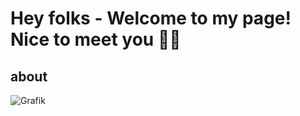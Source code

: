 # Hey folks -  Welcome to my page! Nice to meet you ✌🏻

<!--
**jk0ehn/jk0ehn** is a ✨ _special_ ✨ repository because its `README.md` (this file) appears on your GitHub profile.

Here are some ideas to get you started:

- 🔭 I’m currently working on ...
- 🌱 I’m currently learning ...
- 👯 I’m looking to collaborate on ...
- 🤔 I’m looking for help with ...
- 💬 Ask me about ...
- 📫 How to reach me: ...
- 😄 Pronouns: ...
- ⚡ Fun fact: ...
-->


## about

![Grafik](https://cdn.pixabay.com/photo/2018/02/07/09/47/travel-3136679_1280.jpg)





